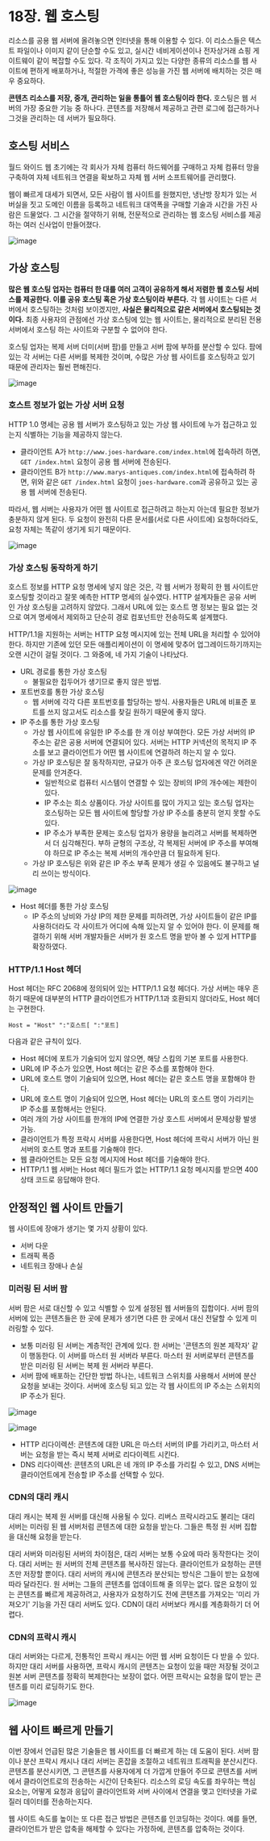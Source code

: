 # 18장. 웹 호스팅
리소스를 공용 웹 서버에 올려놓으면 인터넷을 통해 이용할 수 있다. 이 리소스들은 텍스트 파일이나 이미지 같이 단순할 수도 있고, 실시간 네비게이션이나 전자상거래 쇼핑 게이트웨이 같이 복잡할 수도 있다. 각 조직이 가지고 있는 다양한 종류의 리소스를 웹 사이트에 편하게 배포하거나, 적절한 가격에 좋은 성능을 가진 웹 서버에 배치하는 것은 매우 중요하다.

**콘텐츠 리소스를 저장, 중개, 관리하는 일을 통틀어 웹 호스팅이라 한다.** 호스팅은 웹 서버의 가장 중요한 기능 중 하나다. 콘텐츠를 저장해서 제공하고 관련 로그에 접근하거나 그것을 관리하는 데 서버가 필요하다.

## 호스팅 서비스
월드 와이드 웹 초기에는 각 회사가 자체 컴퓨터 하드웨어를 구매하고 자체 컴퓨터 망을 구축하여 자체 네트워크 연결을 확보하고 자체 웹 서버 소프트웨어를 관리했다.

웹이 빠르게 대세가 되면서, 모든 사람이 웹 사이트를 원했지만, 냉난방 장치가 있는 서버실을 짓고 도메인 이름을 등록하고 네트워크 대역폭을 구매할 기술과 시간을 가진 사람은 드물었다. 그 시간을 절약하기 위해, 전문적으로 관리하는 웹 호스팅 서비스를 제공하는 여러 신사업이 만들어졌다.

![image](https://github.com/alanhakhyeonsong/LetsReadBooks/assets/60968342/e6131748-a939-4b31-8a78-1aaf7d23f14e)

## 가상 호스팅
**많은 웹 호스팅 업자는 컴퓨터 한 대를 여러 고객이 공유하게 해서 저렴한 웹 호스팅 서비스를 제공한다. 이를 공유 호스팅 혹은 가상 호스팅이라 부른다.** 각 웹 사이트는 다른 서버에서 호스팅하는 것처럼 보이겠지만, **사실은 물리적으로 같은 서버에서 호스팅되는 것이다.** 최종 사용자의 관점에선 가상 호스팅에 있는 웹 사이트는, 물리적으로 분리된 전용 서버에서 호스팅 하는 사이트와 구분할 수 없어야 한다.

호스팅 업자는 복제 서버 더미(서버 팜)를 만들고 서버 팜에 부하를 분산할 수 있다. 팜에 있는 각 서버는 다른 서버를 복제한 것이며, 수많은 가상 웹 사이트를 호스팅하고 있기 때문에 관리자는 훨씬 편해진다.

![image](https://github.com/alanhakhyeonsong/LetsReadBooks/assets/60968342/3945cff1-12d5-487c-8a83-f6957b91f5b0)

### 호스트 정보가 없는 가상 서버 요청
HTTP 1.0 명세는 공용 웹 서버가 호스팅하고 있는 가상 웹 사이트에 누가 접근하고 있는지 식별하는 기능을 제공하지 않는다.

- 클라이언트 A가 `http://www.joes-hardware.com/index.html`에 접속하려 하면, `GET /index.html` 요청이 공용 웹 서버에 전송된다.
- 클라이언트 B가 `http://www.marys-antiques.com/index.html`에 접속하려 하면, 위와 같은 `GET /index.html` 요청이 `joes-hardware.com`과 공유하고 있는 공용 웹 서버에 전송된다.

따라서, 웹 서버는 사용자가 어떤 웹 사이트로 접근하려고 하는지 아는데 필요한 정보가 충분하지 않게 된다. 두 요청이 완전히 다른 문서를(서로 다른 사이트에) 요청하더라도, 요청 자체는 똑같이 생기게 되기 때문이다.

![image](https://github.com/alanhakhyeonsong/LetsReadBooks/assets/60968342/f5669d88-f7a0-4d5d-bafd-bf16cd7fa06e)

### 가상 호스팅 동작하게 하기
호스트 정보를 HTTP 요청 명세에 넣지 않은 것은, 각 웹 서버가 정확히 한 웹 사이트만 호스팅할 것이라고 잘못 예측한 HTTP 명세의 실수였다. HTTP 설계자들은 공유 서버인 가상 호스팅을 고려하지 않았다. 그래서 URL에 있는 호스트 명 정보는 필요 없는 것으로 여겨 명세에서 제외하고 단순히 경로 컴포넌트만 전송하도록 설계했다.

HTTP/1.1을 지원하는 서버는 HTTP 요청 메시지에 있는 전체 URL을 처리할 수 있어야 한다. 하지만 기존에 있던 모든 애플리케이션이 이 명세에 맞추어 업그레이드하기까지는 오랜 시간이 걸릴 것이다. 그 와중에, 네 가지 기술이 나타났다.

- URL 경로를 통한 가상 호스팅
  - 불필요한 접두어가 생기므로 좋지 않은 방법.
- 포트번호를 통한 가상 호스팅
  - 웹 서버에 각각 다른 포트번호를 할당하는 방식. 사용자들은 URL에 비표준 포트를 쓰지 않고서도 리소스를 찾길 원하기 때문에 좋지 않다. 
- IP 주소를 통한 가상 호스팅
  - 가상 웹 사이트에 유일한 IP 주소를 한 개 이상 부여한다. 모든 가상 서버의 IP 주소는 같은 공용 서버에 연결되어 있다. 서버는 HTTP 커넥션의 목적지 IP 주소를 보고 클라이언트가 어떤 웹 사이트에 연결하려 하는지 알 수 있다.
  - 가상 IP 호스팅은 잘 동작하지만, 규묘가 아주 큰 호스팅 업자에겐 약간 어려운 문제를 안겨준다.
    - 일반적으로 컴퓨터 시스템이 연결할 수 있는 장비의 IP의 개수에는 제한이 있다.
    - IP 주소는 희소 상품이다. 가상 사이트를 많이 가지고 있는 호스팅 업자는 호스팅하는 모든 웹 사이트에 할당할 가상 IP 주소를 충분히 얻지 못할 수도 있다.
    - IP 주소가 부족한 문제는 호스팅 업자가 용량을 늘리려고 서버를 복제하면서 더 심각해진다. 부하 균형의 구조상, 각 복제된 서버에 IP 주소를 부여해야 하므로 IP 주소는 복제 서버의 개수만큼 더 필요하게 된다.
  - 가상 IP 호스팅은 위와 같은 IP 주소 부족 문제가 생길 수 있음에도 불구하고 널리 쓰이는 방식이다.

![image](https://github.com/alanhakhyeonsong/LetsReadBooks/assets/60968342/789eb271-6cf6-4258-8978-072c7d9b52d3)

- Host 헤더를 통한 가상 호스팅
  - IP 주소의 낭비와 가상 IP의 제한 문제를 피하려면, 가상 사이트들이 같은 IP를 사용하더라도 각 사이트가 어디에 속해 있는지 알 수 있어야 한다. 이 문제를 해결하기 위해 서버 개발자들은 서버가 원 호스트 명을 받아 볼 수 있게 HTTP를 확장하였다.

### HTTP/1.1 Host 헤더
Host 헤더는 RFC 2068에 정의되어 있는 HTTP/1.1 요청 헤더다. 가상 서버는 매우 흔하기 때문에 대부분의 HTTP 클라이언트가 HTTP/1.1과 호환되지 않더라도, Host 헤더는 구현한다.

```
Host = "Host" ":"호스트[ ":"포트]
```

다음과 같은 규칙이 있다.

- Host 헤더에 포트가 기술되어 있지 않으면, 해당 스킴의 기본 포트를 사용한다.
- URL에 IP 주소가 있으면, Host 헤더는 같은 주소를 포함해야 한다.
- URL에 호스트 명이 기술되어 있으면, Host 헤더는 같은 호스트 명을 포함해야 한다.
- URL에 호스트 명이 기술되어 있으면, Host 헤더는 URL의 호스트 명이 가리키는 IP 주소를 포함해서는 안된다.
- 여러 개의 가상 사이트를 한개의 IP에 연결한 가상 호스트 서버에서 문제상황 발생 가능.
- 클라이언트가 특정 프락시 서버를 사용한다면, Host 헤더에 프락시 서버가 아닌 원 서버의 호스트 명과 포트를 기술해야 한다.
- 웹 클라아언트는 모든 요청 메시지에 Host 헤더를 기술해야 한다.
- HTTP/1.1 웹 서버는 Host 헤더 필드가 없는 HTTP/1.1 요청 메시지를 받으면 400 상태 코드로 응답해야 한다.

## 안정적인 웹 사이트 만들기
웹 사이트에 장애가 생기는 몇 가지 상황이 있다.

- 서버 다운
- 트래픽 폭증
- 네트워크 장애나 손실

### 미러링 된 서버 팜
서버 팜은 서로 대신할 수 있고 식별할 수 있게 설정된 웹 서버들의 집합이다. 서버 팜의 서버에 있는 콘텐츠들은 한 곳에 문제가 생기면 다른 한 곳에서 대신 전달할 수 있게 미러링할 수 있다.

- 보통 미러링 된 서버는 계층적인 관계에 있다. 한 서버는 '콘텐츠의 원본 제작자' 같이 행동한다. 이 서버를 마스터 원 서버라 부른다. 마스터 원 서버로부터 콘텐츠를 받은 미러링 된 서버는 복제 원 서버라 부른다.
- 서버 팜에 배포하는 간단한 방법 하나는, 네트워크 스위치를 사용해서 서버에 분산 요청을 보내는 것이다. 서버에 호스팅 되고 있는 각 웹 사이트의 IP 주소는 스위치의 IP 주소가 된다.

![image](https://github.com/alanhakhyeonsong/LetsReadBooks/assets/60968342/5d35ec3b-160b-41b1-856a-be961643aa94)

![image](https://github.com/alanhakhyeonsong/LetsReadBooks/assets/60968342/b58009ce-f466-4712-a27f-2696917ed6d2)

- HTTP 리다이렉션: 콘텐츠에 대한 URL은 마스터 서버의 IP를 가리키고, 마스터 서버는 요청을 받는 즉시 복제 서버로 리다이렉트 시킨다.
- DNS 리다이렉션: 콘텐츠의 URL은 네 개의 IP 주소를 가리킬 수 있고, DNS 서버는 클라이언트에게 전송할 IP 주소를 선택할 수 있다.

### CDN의 대리 캐시
대리 캐시는 복제 원 서버를 대신해 사용될 수 있다. 리버스 프락시라고도 불리는 대리 서버는 미러링 된 웹 서버처럼 콘텐츠에 대한 요청을 받는다. 그들은 특정 원 서버 집합을 대신해 요청을 받는다.

대리 서버와 미러링된 서버의 차이점은, 대리 서버는 보통 수요에 따라 동작한다는 것이다. 대리 서버는 원 서버의 전체 콘텐츠를 복사하진 않는다. 클라이언트가 요청하는 콘텐츠만 저장할 뿐이다. 대리 서버의 캐시에 콘텐츠라 분산되는 방식은 그들이 받는 요청에 따라 달라진다. 원 서버는 그들의 콘텐츠를 업데이트해 줄 의무는 없다. 많은 요청이 있는 콘텐츠를 빠르게 제공하려고, 사용자가 요청하기도 전에 콘텐츠를 가져오는 '미리 가져오기' 기능을 가진 대리 서버도 있다. CDN이 대리 서버보다 캐시를 계층화하기 더 어렵다.

### CDN의 프락시 캐시
대리 서버와는 다르게, 전통적인 프락시 캐시는 어떤 웹 서버 요청이든 다 받을 수 있다. 하지만 대리 서버를 사용하면, 프락시 캐시의 콘텐츠는 요청이 있을 때만 저장될 것이고 원본 서버 콘텐츠를 정확히 복제한다는 보장이 없다. 어떤 프락시는 요청을 많이 받는 콘텐츠를 미리 로딩하기도 한다.

![image](https://github.com/alanhakhyeonsong/LetsReadBooks/assets/60968342/188d1625-5c8d-4e91-ae79-815c29a18ac5)

## 웹 사이트 빠르게 만들기
이번 장에서 언급된 많은 기술들은 웹 사이트를 더 빠르게 하는 데 도움이 된다. 서버 팜이나 분산 프락시 캐시나 대리 서버는 혼잡을 조절하고 네트워크 트래픽을 분산시킨다. 콘텐츠를 분산시키면, 그 콘텐츠를 사용자에게 더 가깝게 만들어 주므로 콘텐츠를 서버에서 클라이언트로의 전송하는 시간이 단축된다. 리소스의 로딩 속도를 좌우하는 핵심 요소는, 어떻게 요청과 응답이 클라이언트와 서버 사이에서 연결을 맺고 인터넷을 가로질러 데이터를 전송하는지다.

웹 사이트 속도를 높이는 또 다른 접근 방법은 콘텐츠를 인코딩하는 것이다. 예를 들면, 클라이언트가 받은 압축을 해제할 수 있다는 가정하에, 콘텐츠를 압축하는 것이다.